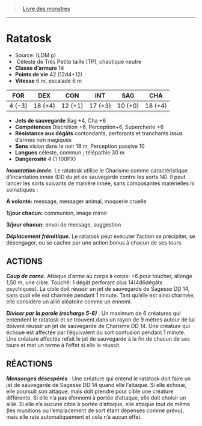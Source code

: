 ﻿> [Livre des monstres](tome_of_beasts.md)

---

# Ratatosk

- Source: (LDM p)
-  Céleste de Très Petite taille (TP), chaotique neutre
- **Classe d’armure** 14
- **Points de vie** 42 (12d4+12)
- **Vitesse** 6 m, escalade 6 m

|FOR|DEX|CON|INT|SAG|CHA|
|---|---|---|---|---|---|
|4 (-3)|18 (+4)|12 (+1)|17 (+3)|10 (+0)|18 (+4)|

- **Jets de sauvegarde** Sag +4, Cha +6
- **Compétences** Discrétion +6, Perception+6, Supercherie +6
- **Résistance aux dégâts** contondants, perforants et tranchants issus d’armes non magiques
- **Sens** vision dans le noir 18 m, Perception passive 10
- **Langues** céleste, commun ; télépathie 30 m
- **Dangerosité** 4 (1 100PX)

**_Incantation innée._** Le ratatosk utilise le Charisme comme caractéristique d’incantation innée (DD du jet de sauvegarde contre les sorts 14). Il peut lancer les sorts suivants de manière innée, sans composantes matérielles ni somatiques :

**À volonté:** message, messager animal, moquerie cruelle

**1/jour chacun:** communion, image miroir

**3/jour chacun:** envoi de message, suggestion

**_Déplacement frénétique._** Le ratatosk peut exécuter l’action se précipiter, se désengager, ou se cacher par une action bonus à chacun de ses tours.

## ACTIONS

**_Coup de corne._** Attaque d’arme au corps à corps: +6 pour toucher, allonge 1,50 m, une cible. Touché: 1 dégât perforant plus 14(4d6dégâts psychiques). La cible doit réussir un jet de sauvegarde de Sagesse DD 14, sans quoi elle est charmée pendant 1 minute. Tant qu’elle est ainsi charmée, elle considère un allié aléatoire comme un ennemi.

**_Diviser par la parole (recharge 5-6)_** . Un maximum de 6 créatures qui entendent le ratatosk et se trouvent dans un rayon de 9 mètres autour de lui doivent réussir un jet de sauvegarde de Charisme DD 14. Une créature qui échoue est affectée par l’équivalent du sort confusion pendant 1 minute. Une créature affectée refait le jet de sauvegarde à la fin de chacun de ses tours et met un terme à l’effet si elle le réussit.

## RÉACTIONS

**_Mensonges désespérés_** . Une créature qui entend le ratatosk doit faire un jet de sauvegarde de Sagesse DD 14 quand elle l’attaque. Si elle échoue, elle poursuit son attaque, mais doit prendre pour cible une créature différente. Si elle n’a pas d’ennemi à portée d’attaque, elle doit choisir un allié. Si elle n’a aucune cible à portée d’attaque, elle attaque tout de même (les munitions ou l’emplacement de sort étant dépensés comme prévu), mais elle rate automatiquement et cela n’a aucun effet.

